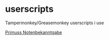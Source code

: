 # userscripts
Tampermonkey/Greasemonkey userscripts i use

[Primuss Notenbekanntgabe](https://github.com/ReDiGermany/userscripts/raw/main/notenbekanntgabe.user.js)